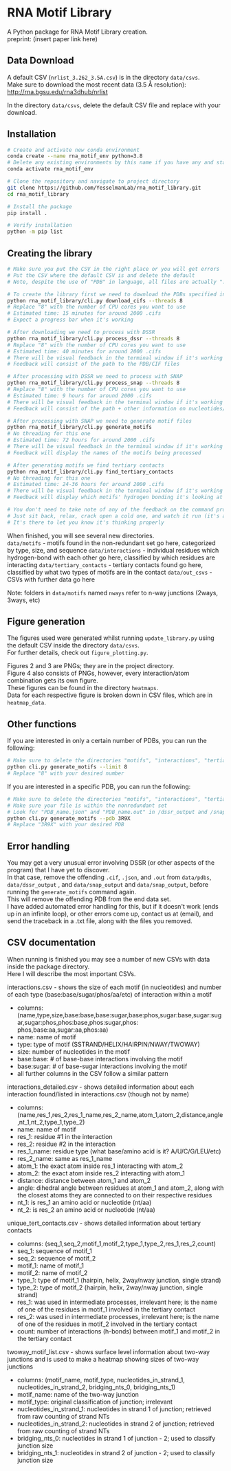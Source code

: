 # RNA Motif Library

A Python package for RNA Motif Library creation.<br>
preprint: (insert paper link here)

## Data Download

A default CSV (`nrlist_3.262_3.5A.csv`) is in the directory `data/csvs`.<br>
Make sure to download the most recent data (3.5 Å resolution):<br>
http://rna.bgsu.edu/rna3dhub/nrlist

In the directory `data/csvs`, delete the default CSV file and replace with your download.<br>

## Installation

```bash
# Create and activate new conda environment
conda create --name rna_motif_env python=3.8
# Delete any existing environments by this name if you have any and start with a fresh installation
conda activate rna_motif_env

# Clone the repository and navigate to project directory
git clone https://github.com/YesselmanLab/rna_motif_library.git
cd rna_motif_library

# Install the package
pip install .

# Verify installation
python -m pip list

```

## Creating the library

```bash
# Make sure you put the CSV in the right place or you will get errors
# Put the CSV where the default CSV is and delete the default
# Note, despite the use of "PDB" in language, all files are actually ".cif", not ".pdb"

# To create the library first we need to download the PDBs specified in the CSV
python rna_motif_library/cli.py download_cifs --threads 8
# Replace "8" with the number of CPU cores you want to use
# Estimated time: 15 minutes for around 2000 .cifs
# Expect a progress bar when it's working

# After downloading we need to process with DSSR
python rna_motif_library/cli.py process_dssr --threads 8
# Replace "8" with the number of CPU cores you want to use
# Estimated time: 40 minutes for around 2000 .cifs
# There will be visual feedback in the terminal window if it's working properly
# Feedback will consist of the path to the PDB/CIF files

# After processing with DSSR we need to process with SNAP
python rna_motif_library/cli.py process_snap --threads 8
# Replace "8" with the number of CPU cores you want to use
# Estimated time: 9 hours for around 2000 .cifs
# There will be visual feedback in the terminal window if it's working properly
# Feedback will consist of the path + other information on nucleotides/etc

# After processing with SNAP we need to generate motif files
python rna_motif_library/cli.py generate_motifs
# No threading for this one
# Estimated time: 72 hours for around 2000 .cifs
# There will be visual feedback in the terminal window if it's working properly
# Feedback will display the names of the motifs being processed

# After generating motifs we find tertiary contacts
python rna_motif_library/cli.py find_tertiary_contacts
# No threading for this one
# Estimated time: 24-36 hours for around 2000 .cifs
# There will be visual feedback in the terminal window if it's working properly
# Feedback will display which motifs' hydrogen bonding it's looking at

# You don't need to take note of any of the feedback on the command prompt while it's running
# Just sit back, relax, crack open a cold one, and watch it run (it's about as fun as watching paint dry)
# It's there to let you know it's thinking properly

```

When finished, you will see several new directories. <br>
`data/motifs` - motifs found in the non-redundant set go here, categorized by type, size, and sequence
`data/interactions` - individual residues which hydrogen-bond with each other go here, classified by which residues are
interacting
`data/tertiary_contacts` - tertiary contacts found go here, classified by what two types of motifs are in the contact
`data/out_csvs` - CSVs with further data go here

Note: folders in `data/motifs` named `nways` refer to n-way junctions (2ways, 3ways, etc)

## Figure generation

The figures used were generated whilst running `update_library.py` using the default CSV inside the
directory `data/csvs`.<br>
For further details, check out `figure_plotting.py`.

Figures 2 and 3 are PNGs; they are in the project directory.<br>
Figure 4 also consists of PNGs, however, every interaction/atom combination gets its own figure.<br>
These figures can be found in the directory `heatmaps`.<br>
Data for each respective figure is broken down in CSV files, which are in `heatmap_data`.<br>

## Other functions

If you are interested in only a certain number of PDBs, you can run the following:

```bash
# Make sure to delete the directories "motifs", "interactions", "tertiary_contacts", "heatmaps", and "heatmap_data" if you've run the full code already
python cli.py generate_motifs --limit 8
# Replace "8" with your desired number
```

If you are interested in a specific PDB, you can run the following:

```bash
# Make sure to delete the directories "motifs", "interactions", "tertiary_contacts", "heatmaps", and "heatmap_data" if you've run the full code already
# Make sure your file is within the nonredundant set
# Look for "PDB_name.json" and "PDB_name.out" in /dssr_output and /snap_output
python cli.py generate_motifs --pdb 3R9X
# Replace "3R9X" with your desired PDB
```

## Error handling

You may get a very unusual error involving DSSR (or other aspects of the program) that I have yet to discover.<br>
In that case, remove the offending `.cif`, `.json`, and `.out` from `data/pdbs`, `data/dssr_output` , and `data/snap_output`
and `data/snap_output`, before running the `generate_motifs` command again.<br>
This will remove the offending PDB from the end data set.<br>
I have added automated error handling for this, but if it doesn't work (ends up in an infinite loop), or other errors come up, contact us at (email), and send the traceback in a .txt file, along with the files you removed.

## CSV documentation

When running is finished you may see a number of new CSVs with data inside the package directory.<br>
Here I will describe the most important CSVs.

interactions.csv - shows the size of each motif (in nucleotides) and number of each type (base:base/sugar/phos/aa/etc)
of interaction within a motif

- columns: (name,type,size,base:base,base:sugar,base:phos,sugar:base,sugar:sugar,sugar:phos,phos:base,phos:sugar,phos:
  phos,base:aa,sugar:aa,phos:aa)
- name: name of motif
- type: type of motif (SSTRAND/HELIX/HAIRPIN/NWAY/TWOWAY)
- size: number of nucleotides in the motif
- base:base: # of base-base interactions involving the motif
- base:sugar: # of base-sugar interactions involving the motif
- all further columns in the CSV follow a similar pattern

interactions_detailed.csv - shows detailed information about each interaction found/listed in interactions.csv (though
not by name)

- columns: (name,res_1,res_2,res_1_name,res_2_name,atom_1,atom_2,distance,angle,nt_1,nt_2,type_1,type_2)
- name: name of motif
- res_1: residue #1 in the interaction
- res_2: residue #2 in the interaction
- res_1_name: residue type (what base/amino acid is it? A/U/C/G/LEU/etc)
- res_2_name: same as res_1_name
- atom_1: the exact atom inside res_1 interacting with atom_2
- atom_2: the exact atom inside res_2 interacting with atom_1
- distance: distance between atom_1 and atom_2
- angle: dihedral angle between residues at atom_1 and atom_2, along with the closest atoms they are connected to on
  their respective residues
- nt_1: is res_1 an amino acid or nucleotide (nt/aa)
- nt_2: is res_2 an amino acid or nucleotide (nt/aa)

unique_tert_contacts.csv - shows detailed information about tertiary contacts

- columns: (seq_1,seq_2,motif_1,motif_2,type_1,type_2,res_1,res_2,count)
- seq_1: sequence of motif_1
- seq_2: sequence of motif_2
- motif_1: name of motif_1
- motif_2: name of motif_2
- type_1: type of motif_1 (hairpin, helix, 2way/nway junction, single strand)
- type_2: type of motif_2 (hairpin, helix, 2way/nway junction, single strand)
- res_1: was used in intermediate processes, irrelevant here; is the name of one of the residues in motif_1 involved in
  the tertiary contact
- res_2: was used in intermediate processes, irrelevant here; is the name of one of the residues in motif_2 involved in
  the tertiary contact
- count: number of interactions (h-bonds) between motif_1 and motif_2 in the tertiary contact

twoway_motif_list.csv - shows surface level information about two-way junctions and is used to make a heatmap showing
sizes of two-way junctions

- columns: (motif_name, motif_type, nucleotides_in_strand_1, nucleotides_in_strand_2, bridging_nts_0, bridging_nts_1)
- motif_name: name of the two-way junction
- motif_type: original classification of junction; irrelevant
- nucleotides_in_strand_1: nucleotides in strand 1 of junction; retrieved from raw counting of strand NTs
- nucleotides_in_strand_2: nucleotides in strand 2 of junction; retrieved from raw counting of strand NTs
- bridging_nts_0: nucleotides in strand 1 of junction - 2; used to classify junction size
- bridging_nts_1: nucleotides in strand 2 of junction - 2; used to classify junction size





